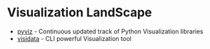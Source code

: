 # Visualization LandScape

- [pyviz](https://pyviz.org/overviews/index.html) - Continuous updated track of Python Visualization libraries
- [visidata](https://www.visidata.org/) - CLI powerful Visualization tool